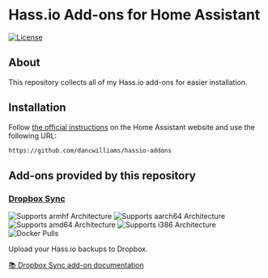 # Hass.io Add-ons for Home Assistant

[![License][license-shield]](LICENSE.md)

## About

This repository collects all of my Hass.io add-ons for easier installation.

## Installation

Follow [the official instructions](https://home-assistant.io/hassio/installing_third_party_addons/) on the Home Assistant website and use the following URL:
```txt
https://github.com/dancwilliams/hassio-addons
```

## Add-ons provided by this repository

### [Dropbox Sync][addon-dropbox-sync]

![Supports armhf Architecture][dropbox-sync-armhf-shield]
![Supports aarch64 Architecture][dropbox-sync-aarch64-shield]
![Supports amd64 Architecture][dropbox-sync-amd64-shield]
![Supports i386 Architecture][dropbox-sync-i386-shield]
![Docker Pulls][dropbox-sync-pulls-shield]

Upload your Hass.io backups to Dropbox.

[:books: Dropbox Sync add-on documentation][addon-dropbox-sync]

[addon-dropbox-sync]: https://github.com/dancwilliams/hassio-dropbox-sync
[dropbox-sync-armhf-shield]: https://img.shields.io/badge/armhf-yes-green.svg?style=flat
[dropbox-sync-aarch64-shield]: https://img.shields.io/badge/aarch64-yes-green.svg?style=flat
[dropbox-sync-amd64-shield]: https://img.shields.io/badge/amd64-yes-green.svg?style=flat
[dropbox-sync-i386-shield]: https://img.shields.io/badge/i386-yes-green.svg?style=flat
[dropbox-sync-pulls-shield]: https://img.shields.io/docker/pulls/dancwilliams/dropbox-sync-armhf.svg?style=flat
[license-shield]: https://img.shields.io/github/license/dancwilliams/hassio-addons.svg?style=flat